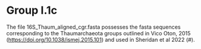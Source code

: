 # Group I.1c
The file 16S_Thaum_aligned_cgr.fasta possesses the fasta sequences corresponding to the Thaumarchaeota groups outlined in Vico Oton, 2015 (https://doi.org/10.1038/ismej.2015.101) and used in Sheridan et al 2022 (#). 
